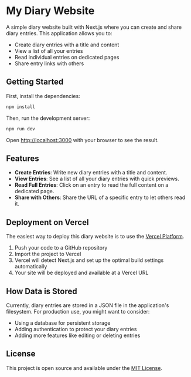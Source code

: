 # My Diary Website

A simple diary website built with Next.js where you can create and share diary entries. This application allows you to:

- Create diary entries with a title and content
- View a list of all your entries
- Read individual entries on dedicated pages
- Share entry links with others

## Getting Started

First, install the dependencies:

```bash
npm install
```

Then, run the development server:

```bash
npm run dev
```

Open [http://localhost:3000](http://localhost:3000) with your browser to see the result.

## Features

- **Create Entries**: Write new diary entries with a title and content.
- **View Entries**: See a list of all your diary entries with quick previews.
- **Read Full Entries**: Click on an entry to read the full content on a dedicated page.
- **Share with Others**: Share the URL of a specific entry to let others read it.

## Deployment on Vercel

The easiest way to deploy this diary website is to use the [Vercel Platform](https://vercel.com).

1. Push your code to a GitHub repository
2. Import the project to Vercel
3. Vercel will detect Next.js and set up the optimal build settings automatically
4. Your site will be deployed and available at a Vercel URL

## How Data is Stored

Currently, diary entries are stored in a JSON file in the application's filesystem. For production use, you might want to consider:

- Using a database for persistent storage
- Adding authentication to protect your diary entries
- Adding more features like editing or deleting entries

## License

This project is open source and available under the [MIT License](https://opensource.org/licenses/MIT).
